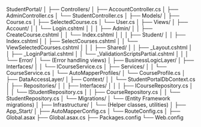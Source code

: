 StudentPortal/
│
├── Controllers/
│   ├── AccountController.cs
│   ├── AdminController.cs
│   └── StudentController.cs
│
├── Models/
│   ├── Course.cs
│   ├── SelectedCourse.cs
│   └── User.cs
│
├── Views/
│   ├── Account/
│   │   └── Login.cshtml
│   │
│   ├── Admin/
│   │   ├── CreateCourse.cshtml
│   │   └── Index.cshtml
│   │
│   ├── Student/
│   │   ├── Index.cshtml
│   │   ├── SelectCourses.cshtml
│   │   └── ViewSelectedCourses.cshtml
│   │
│   ├── Shared/
│   │   ├── _Layout.cshtml
│   │   ├── _LoginPartial.cshtml
│   │   └── _ValidationScriptsPartial.cshtml
│   │
│   └── Error/
│       └── (Error handling views)
│
├── BusinessLogicLayer/
│   ├── Interfaces/
│   │   └── ICourseService.cs
│   ├── Services/
│   │   └── CourseService.cs
│   └── AutoMapperProfiles/
│       └── CourseProfile.cs
│
├── DataAccessLayer/
│   ├── Context/
│   │   └── StudentPortalDbContext.cs
│   ├── Repositories/
│   │   ├── Interfaces/
│   │   │   ├── ICourseRepository.cs
│   │   │   └── IStudentRepository.cs
│   │   ├── CourseRepository.cs
│   │   └── StudentRepository.cs
│   └── Migrations/
│       └── (Entity Framework migrations)
│
├── Infrastructure/
│   └── (Helper classes, utilities)
│
├── App_Start/
│   ├── AutoMapperConfig.cs
│   └── RouteConfig.cs
│
├── Global.asax
├── Global.asax.cs
├── Packages.config
└── Web.config
